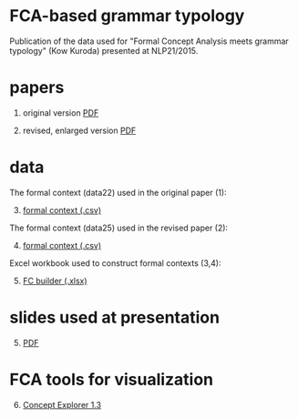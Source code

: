 # FCA-based grammar typology

Publication of the data used for "Formal Concept Analysis meets grammar typology" (Kow Kuroda) presented at NLP21/2015.

# papers

1. original version [PDF](https://www.anlp.jp/proceedings/annual_meeting/2015/pdf_dir/E1-2.pdf)

2. revised, enlarged version [PDF](https://www.dropbox.com/s/cj80prt2jq15wnq/FCA-meets-typology-nlp21-rev1.pdf?dl=0)


# data

The formal context (data22) used in the original paper (1):

3. [formal context (.csv)](fc-typology-data22.csv)

The formal context (data25) used in the revised paper (2):

4. [formal context (.csv)](fc-typology-data25.csv)

Excel workbook used to construct formal contexts (3,4):

5. [FC builder (.xlsx)](fc-typology-data-generator.xlsx)

# slides used at presentation

5. [PDF](https://www.dropbox.com/s/05zjec4t3iumwxf/FCA-meets-grammar-typology-nlp21-slides.pdf?dl=0)

# FCA tools for visualization

6. [Concept Explorer 1.3](http://conexp.sourceforge.net/)

